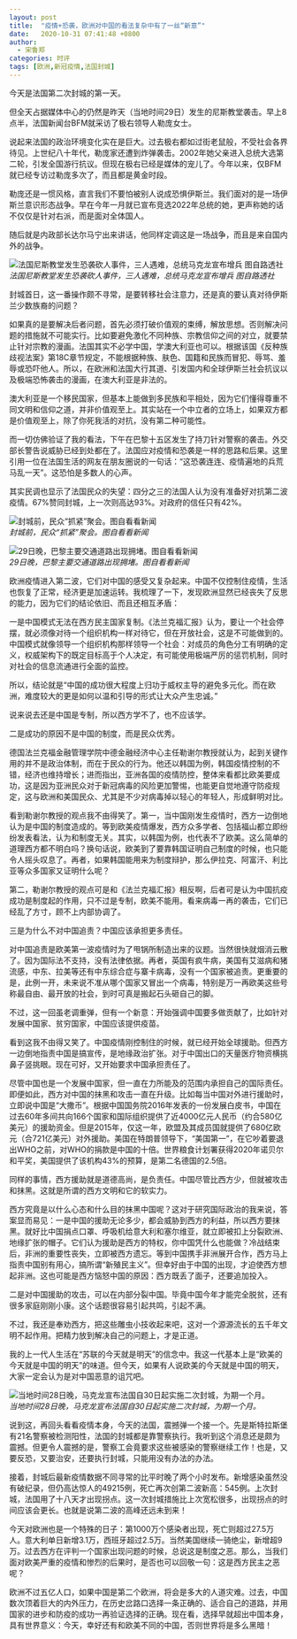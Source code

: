 ```yaml
---
layout: post
title:  "疫情+恐袭，欧洲对中国的看法复杂中有了一丝“新意”"
date:   2020-10-31 07:41:48 +0800
author: 
  - 宋鲁郑
categories: 时评
tags: [欧洲,新冠疫情,法国封城]
---
```

今天是法国第二次封城的第一天。

但全天占据媒体中心的仍然是昨天（当地时间29日）发生的尼斯教堂袭击。早上8点半，法国新闻台BFM就采访了极右领导人勒庞女士。

说起来法国的政治环境变化实在是巨大。过去极右都如过街老鼠般，不受社会各界待见。上世纪八十年代，勒庞家还遭到炸弹袭击。2002年她父亲进入总统大选第二轮，引发全国游行抗议。但现在极右已经是媒体的宠儿了。今年以来，仅BFM就已经专访过勒庞多次了，而且都是黄金时段。

勒庞还是一惯风格，直言我们不要怕被别人说成恐惧伊斯兰。我们面对的是一场伊斯兰意识形态战争。早在今年一月就已宣布竞选2022年总统的她，更声称她的话不仅仅是针对右派，而是面对全体国人。

随后就是内政部长达尔马宁出来讲话，他同样定调这是一场战争，而且是来自国内外的战争。

![法国尼斯教堂发生恐袭砍人事件，三人遇难，总统马克龙宣布增兵 图自路透社]({{site.url}}/assets/images/20201031095819525.png)  
*法国尼斯教堂发生恐袭砍人事件，三人遇难，总统马克龙宣布增兵 图自路透社*

封城首日，这一番操作颇不寻常，是要转移社会注意力，还是真的要认真对待伊斯兰少数族裔的问题？

如果真的是要解决后者问题，首先必须打破价值观的束缚，解放思想。否则解决问题的措施就不可能实行。比如要避免激化不同种族、宗教信仰之间的对立，就要禁止针对宗教的漫画。法国其实不必学中国，学澳大利亚也可以。根据该国《反种族歧视法案》第18C章节规定，不能根据种族、肤色、国籍和民族而冒犯、辱骂、羞辱或恐吓他人。所以，在欧洲和法国大行其道、引发国内和全球伊斯兰社会抗议以及极端恐怖袭击的漫画，在澳大利亚是非法的。

澳大利亚是一个移民国家，但基本上能做到多民族和平相处，因为它们懂得尊重不同文明和信仰之道，并非价值观至上。其实站在一个中立者的立场上，如果双方都是价值观至上，除了你死我活的对抗，没有第二种可能性。

而一切仿佛验证了我的看法，下午在巴黎十五区发生了持刀针对警察的袭击。外交部长警告说威胁已经到处都在了。法国应对疫情和恐袭是一样的思路和后果。这里引用一位在法国生活的网友在朋友圈说的一句话：“这恐袭连连、疫情遍地的兵荒马乱一天”。这恐怕是多数人的心声。

其实民调也显示了法国民众的失望：四分之三的法国人认为没有准备好对抗第二波疫情。67%赞同封城，上一次则高达93%。对政府的信任只有42%。

![封城前，民众“抓紧”聚会。图自看看新闻]({{site.url}}/assets/images/20201031101804431.png)  
*封城前，民众“抓紧”聚会。图自看看新闻*

![29日晚，巴黎主要交通道路出现拥堵。图自看看新闻]({{site.url}}/assets/images/20201031101855996.gif)  
*29日晚，巴黎主要交通道路出现拥堵。图自看看新闻*

欧洲疫情进入第二波，它们对中国的感受又复杂起来。中国不仅控制住疫情，生活也恢复了正常，经济更是加速运转。我梳理了一下，发现欧洲显然已经丧失了反思的能力，因为它们的结论依旧、而且还相互矛盾：

一是中国模式无法在西方民主国家复制。《法兰克福汇报》认为，要让一个社会停摆，就必须像对待一个组织机构一样对待它，但在开放社会，这是不可能做到的。中国模式就像领导一个组织机构那样领导一个社会：对成员的角色分工有明确的定义，权威架构下的既定目标高于个人决定，有可能使用极端严厉的惩罚机制，同时对社会的信息流通进行全面的监控。

所以，结论就是“中国的成功很大程度上归功于威权主导的避免多元化。而在欧洲，难度较大的更是如何以温和引导的形式让大众产生忠诚。”

说来说去还是中国是专制，所以西方学不了，也不应该学。

二是成功的原因不是中国的制度，而是民众优秀。

德国法兰克福金融管理学院中德金融经济中心主任勒谢尔教授就认为，起到关键作用的并不是政治体制，而在于民众的行为。他还以韩国为例，韩国疫情控制的不错，经济也维持增长；进而指出，亚洲各国的疫情防控，整体来看都比欧美要成功，这是因为亚洲民众对于新冠病毒的风险更加警惕，也能更自觉地遵守防疫规定，这与欧洲和美国民众、尤其是不少对病毒掉以轻心的年轻人，形成鲜明对比。

看到勒谢尔教授的观点我不由得笑了。第一，当中国刚发生疫情时，西方一边倒地认为是中国的制度造成的。等到欧美疫情爆发，西方众多学者、包括福山都立即纷纷发表看法，认为和制度无关。其实，以韩国为例，也代表不了欧美。这么简单的道理西方都不明白吗？换句话说，欧美到了要靠韩国证明自己制度的时候，也只能令人摇头叹息了。再者，如果韩国能用来为制度辩护，那么伊拉克、阿富汗、利比亚等众多国家又证明什么呢？

第二，勒谢尔教授的观点可是和《法兰克福汇报》相反啊，后者可是认为中国抗疫成功是制度起的作用，只不过是专制，欧美不能用。看来病毒一再的袭击，它们已经乱了方寸，顾不上内部协调了。

三是为什么不对中国追责？中国应该承担更多责任。

对中国追责是欧美第一波疫情时为了甩锅所制造出来的议题。当然很快就烟消云散了。因为国际法不支持，没有法律依据。再者，英国有疯牛病，美国有艾滋病和猪流感，中东、拉美等还有中东综合症与寨卡病毒，没有一个国家被追责。更重要的是，此例一开，未来说不准从哪个国家又冒出一个病毒，特别是万一再欧美这些号称最自由、最开放的社会，到时可真是搬起石头砸自己的脚。

不过，这一回虽老调重弹，但有一个新意：开始强调中国要多做贡献了，比如针对发展中国家、贫穷国家，中国应该提供疫苗。

看到这我不由得又笑了。中国疫情刚控制住的时候，就已经开始全球援助。但西方一边倒地指责中国是搞宣传，是地缘政治扩张。对于中国出口的天量医疗物资横挑鼻子竖挑眼。现在可好，又开始要求中国承担责任了。

尽管中国也是一个发展中国家，但一直在力所能及的范围内承担自己的国际责任。即便如此，西方对中国的抹黑和攻击一直在升级。比如每当中国对外进行援助时，立即说中国是“大撒币”。根据中国国务院2016年发表的一份发展白皮书，中国在过去60年多间共向166个国家和国际组织提供了近4000亿元人民币（约合580亿美元）的援助资金。但是2015年，仅这一年，欧盟及其成员国就提供了680亿欧元（合721亿美元）对外援助。美国在特朗普领导下，“美国第一”，在它吵着要退出WHO之前，对WHO的捐款是中国的十倍。世界粮食计划署获得2020年诺贝尔和平奖，美国提供了该机构43%的预算，是第二名德国的2.5倍。

同样的事情，西方援助就是道德高尚，是负责任。中国尽管比西方少，但就被攻击和抹黑。这就是所谓的西方文明和它的软实力。

西方究竟是以什么心态和什么目的抹黑中国呢？这对于研究国际政治的我来说，答案显而易见：一是中国的援助无论多少，都会威胁到西方的利益，所以西方要抹黑。就好比中国捐点口罩、呼吸机给意大利和塞尔维亚，就立即被扣上分裂欧洲、地缘扩张的帽子。它们认为援助是西方的特权，你中国凭什么也能做？冷战结束后，非洲的重要性丧失，立即被西方遗忘。等到中国携手非洲展开合作，西方马上指责中国别有用心，搞所谓“新殖民主义”。但幸好由于中国的出现，才迫使西方想起非洲。这也可能是西方恼怒中国的原因：西方既丢了面子，还要追加投入。

二是对中国援助的攻击，可以在内部分裂中国。毕竟中国今年才能完全脱贫，还有很多家庭刚刚小康。这个话题很容易引起共鸣，引起不满。

不过，我还是奉劝西方，把这些雕虫小技收起来吧，这对一个源源流长的五千年文明不起作用。把精力放到解决自己的问题上，才是正道。

我的上一代人生活在“苏联的今天就是明天”的信念中。我这一代基本上是“欧美的今天就是中国的明天”的味道。但今天，如果有人说欧美的今天就是中国的明天，大家一定会认为是对中国恶意的诅咒吧。

![当地时间28日晚，马克龙宣布法国自30日起实施二次封城，为期一个月。]({{site.url}}/assets/images/20201031101312274.png)  
*当地时间28日晚，马克龙宣布法国自30日起实施二次封城，为期一个月。*

说到这，再回头看看疫情本身，今天的法国，震撼弹一个接一个。先是斯特拉斯堡有21名警察被检测阳性，法国的封城都是靠警察执行。我听到这个消息还是颇为震撼。但更令人震撼的是，警察工会竟要求这些被感染的警察继续工作！也是，又要反恐，又要治安，还要执行封城，只能用没有办法的办法。

接着，封城后最新疫情数据不同寻常的比平时晚了两个小时发布。新增感染虽然没有破纪录，但仍高达惊人的49215例，死亡再次创第二波新高：545例。上次封城，法国用了十八天才出现拐点。这一次封城措施比上次宽松很多，出现拐点的时间应该会更长。也就是说第二波的高峰还远未到来！

今天对欧洲也是一个特殊的日子：第1000万个感染者出现，死亡则超过27.5万人。意大利单日新增3.1万，西班牙超过2.5万。当然美国继续一骑绝尘，新增超9万。过去西方在评判一个国家出现问题的时候，总说这是制度之恶。那么，当我们面对欧美严重的疫情和惨烈的后果时，是否也可以回敬一句：这是西方民主之恶呢？

欧洲不过五亿人口，如果中国是第二个欧洲，将会是多大的人道灾难。过去，中国数次顶着巨大的内外压力，在历史岔路口选择一条正确的、适合自己的道路，并用国家的进步和防疫的成功一再验证选择的正确。现在看，选择早就超出中国本身，具有世界意义：今天，幸好还有和欧美不同的中国，否则世界将是多么黑暗！